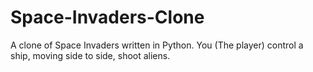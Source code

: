 # Space-Invaders-Clone
A clone of Space Invaders written in Python. You (The player) control a ship, moving side to side, shoot aliens.
